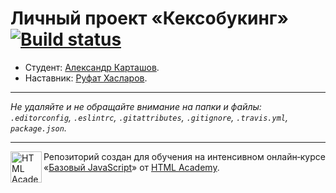 # Личный проект «Кексобукинг» [![Build status][travis-image]][travis-url]

* Студент: [Александр Карташов](https://up.htmlacademy.ru/javascript/11/user/77080).
* Наставник: [Руфат Хасларов](hhttps://htmlacademy.ru/profile/id372587).

---

_Не удаляйте и не обращайте внимание на папки и файлы:_<br>
_`.editorconfig`, `.eslintrc`, `.gitattributes`, `.gitignore`, `.travis.yml`, `package.json`._

---

<a href="https://htmlacademy.ru/intensive/javascript"><img align="left" width="50" height="50" title="HTML Academy" src="https://up.htmlacademy.ru/static/img/intensive/javascript/logo-for-github.svg"></a>

Репозиторий создан для обучения на интенсивном онлайн‑курсе «[Базовый JavaScript](https://htmlacademy.ru/intensive/javascript)» от [HTML Academy](https://htmlacademy.ru).

[travis-image]: https://travis-ci.org/htmlacademy-javascript/77080-keksobooking.svg?branch=master
[travis-url]: https://travis-ci.org/htmlacademy-javascript/77080-keksobooking
